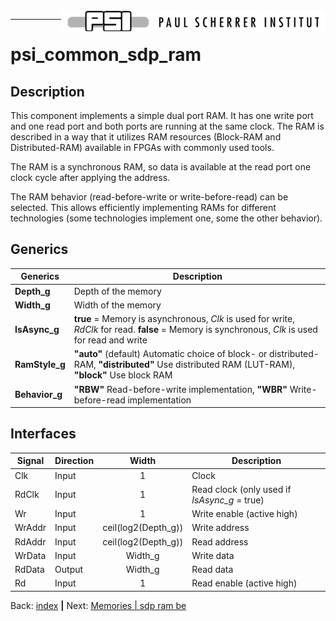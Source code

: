 <img align="right" src="../psi_logo.png">

***

# psi\_common\_sdp\_ram

## Description

This component implements a simple dual port RAM. It has one write port
and one read port and both ports are running at the same clock. The RAM
is described in a way that it utilizes RAM resources (Block-RAM and
Distributed-RAM) available in FPGAs with commonly used tools.

The RAM is a synchronous RAM, so data is available at the read port one
clock cycle after applying the address.

The RAM behavior (read-before-write or write-before-read) can be
selected. This allows efficiently implementing RAMs for different
technologies (some technologies implement one, some the other behavior).

## Generics

Generics                 | Description
-----------------------|---------
**Depth\_g** | Depth of the memory
**Width\_g** | Width of the memory
**IsAsync\_g** | **true** = Memory is asynchronous, *Clk* is used for write, *RdClk* for read. 	**false** = Memory is synchronous, *Clk* is used for read and write
**RamStyle\_g** | **"auto"** (default) Automatic choice of block- or distributed-RAM, **"distributed"** Use distributed RAM (LUT-RAM), **"block"** Use block RAM
**Behavior\_g** | **"RBW"** Read-before-write implementation, **"WBR"** Write-before-read implementation

## Interfaces

  Signal                 |Direction | Width                  |  Description
  -----------------------|----------|:----------------------:|-----------------------------------------------
  Clk                    | Input    |   1                    |  Clock
  RdClk                  | Input    |   1                    |  Read clock (only used if *IsAsync\_g* = true)
	Wr                     | Input    |   1                    |  Write enable (active high)
  WrAddr                 | Input    |   ceil(log2(Depth\_g)) |  Write address
  RdAddr                 | Input    |   ceil(log2(Depth\_g)) |  Read address
	WrData                 | Input    |   Width\_g             |  Write data
  RdData                 | Output   |   Width\_g             |  Read data
	Rd                     | Input    |   1                    |  Read enable (active high)


Back: [index](../psi_common_index.md) **|** Next: [Memories | sdp ram be](../ch3_memories/ch3_2_sp_ram_be.md)
